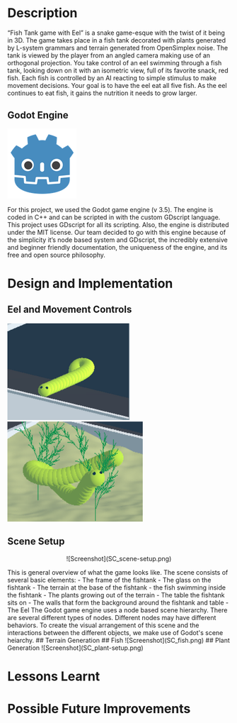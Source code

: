 # Description
“Fish Tank game with Eel” is a snake game-esque with the twist of it being in 3D. The game takes place in a fish tank decorated with plants generated by L-system grammars and terrain generated from OpenSimplex noise. The tank is viewed by the player from an angled camera making use of an orthogonal projection. You take control of an eel swimming through a fish tank, looking down on it with an isometric view, full of its favorite snack, red fish. Each fish is controlled by an AI reacting to simple stimulus to make movement decisions. Your goal is to have the eel eat all five fish. As the eel continues to eat fish, it gains the nutrition it needs to grow larger.

## Godot Engine

![Screenshot](SC_godot-icon.png)

For this project, we used the Godot game engine (v 3.5). The engine is coded in C++ and can be scripted in with the custom GDscript language. This project uses GDscript for all its scripting. Also, the engine is distributed under the MIT license. Our team decided to go with this engine because of the simplicity it’s node based system and GDscript, the incredibly extensive and beginner friendly documentation, the uniqueness of the engine, and its free and open source philosophy.

# Design and Implementation
## Eel and Movement Controls
![Screenshot](SC_Movement-1.png)
![Screenshot](SC_Movement-2.png)
## Scene Setup
<p align="center">
![Screenshot](SC_scene-setup.png)
</p>
This is general overview of what the game looks like. The scene consists of several basic elements:
  - The frame of the fishtank
  - The glass on the fishtank
  - The terrain at the base of the fishtank
  - the fish swimming inside the fishtank
  - The plants growing out of the terrain
  - The table the fishtank sits on
  - The walls that form the background around the fishtank and table
  - The Eel
The Godot game engine uses a node based scene hierarchy. There are several different types of nodes. Different nodes may have different behaviors. To create the visual arrangement of this scene and the interactions between the different objects, we make use of Godot's scene heiarchy.
## Terrain Generation
## Fish
![Screenshot](SC_fish.png)
## Plant Generation
![Screenshot](SC_plant-setup.png)

# Lessons Learnt

# Possible Future Improvements
